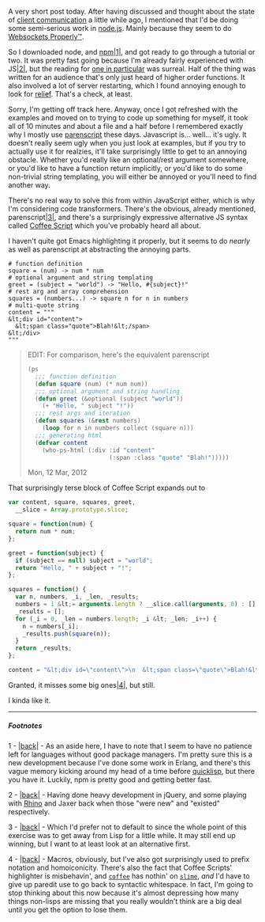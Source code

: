 A very short post today. After having discussed and thought about the state of [client communication](http://langnostic.blogspot.com/2012/02/client-communication.html) a little while ago, I mentioned that I'd be doing some semi-serious work in [node.js](http://nodejs.org/). Mainly because they seem to do [Websockets Properly™](http://socket.io/).

So I downloaded node, and [npm](http://npmjs.org/)<a name="note-Thu-Mar-08-234036EST-2012"></a>[|1|](#foot-Thu-Mar-08-234036EST-2012), and got ready to go through a tutorial or two. It was pretty fast going because I'm already fairly experienced with JS<a name="note-Thu-Mar-08-234046EST-2012"></a>[|2|](#foot-Thu-Mar-08-234046EST-2012), but the reading for [one in particular](http://www.nodebeginner.org/#analyzing-our-http-server) was surreal. Half of the thing was written for an audience that's only just heard of higher order functions. It also involved a lot of server restarting, which I found annoying enough to look for [relief](https://github.com/DracoBlue/spludo/blob/master/build/run_dev_server.js). That's a check, at least.

Sorry, I'm getting off track here. Anyway, once I got refreshed with the examples and moved on to trying to code up something for myself, it took all of 10 minutes and about a file and a half before I remembered exactly why I mostly use [parenscript](http://common-lisp.net/project/parenscript/) these days. Javascript is... well... it's ugly. It doesn't really seem ugly when you just look at examples, but if you try to actually use it for realzies, it'll take surprisingly little to get to an annoying obstacle. Whether you'd really like an optional/rest argument somewhere, or you'd like to have a function return implicitly, or you'd like to do some non-trivial string templating, you will either be annoyed or you'll need to find another way.

There's no real way to solve this from within JavaScript either, which is why I'm considering code transformers. There's the obvious, already mentioned, parenscript<a name="note-Thu-Mar-08-234215EST-2012"></a>[|3|](#foot-Thu-Mar-08-234215EST-2012), and there's a surprisingly expressive alternative JS syntax called [Coffee Script](http://coffeescript.org/) which you've probably heard all about.

I haven't quite got Emacs highlighting it properly, but it seems to do *nearly* as well as parenscript at abstracting the annoying parts.

```coffee-script
# function definition
square = (num) -> num * num                               
# optional argument and string templating
greet = (subject = "world") -> "Hello, #{subject}!"     
# rest arg and array comprehension
squares = (numbers...) -> square n for n in numbers     
# multi-quote string
content = """
&lt;div id="content">
  &lt;span class="quote">Blah!&lt;/span>
&lt;/div>
"""
```

> EDIT:
>   For comparison, here's the equivalent parenscript
> ```lisp
> (ps
>   ;;; function definition
>   (defun square (num) (* num num))
>   ;;; optional argument and string handling
>   (defun greet (&optional (subject "world"))
>     (+ "Hello, " subject "!"))
>   ;;; rest args and iteration
>   (defun squares (&rest numbers)
>     (loop for n in numbers collect (square n)))
>   ;;; generating html
>   (defvar content 
>     (who-ps-html (:div :id "content" 
>                        (:span :class "quote" "Blah!")))))
> ```
> Mon, 12 Mar, 2012

That surprisingly terse block of Coffee Script expands out to

```javascript
var content, square, squares, greet,
  __slice = Array.prototype.slice;

square = function(num) {
  return num * num;
};

greet = function(subject) {
  if (subject == null) subject = "world";
  return "Hello, " + subject + "!";
};

squares = function() {
  var n, numbers, _i, _len, _results;
  numbers = 1 &lt;= arguments.length ? __slice.call(arguments, 0) : [];
  _results = [];
  for (_i = 0, _len = numbers.length; _i &lt; _len; _i++) {
    n = numbers[_i];
    _results.push(square(n));
  }
  return _results;
};

content = "&lt;div id=\"content\">\n  &lt;span class=\"quote\">Blah!&lt;/span>\n&lt;/div>";
```

Granted, it misses some big ones<a name="note-Thu-Mar-08-234306EST-2012"></a>[|4|](#foot-Thu-Mar-08-234306EST-2012), but still.

I kinda like it.

* * *
##### Footnotes

1 - <a name="foot-Thu-Mar-08-234036EST-2012"></a>[|back|](#note-Thu-Mar-08-234036EST-2012) - As an aside here, I have to note that I seem to have no patience left for languages without good package managers. I'm pretty sure this is a new development because I've done some work in Erlang, and there's this vague memory kicking around my head of a time before [quicklisp](http://www.quicklisp.org/), but there you have it. Luckily, npm is pretty good and getting better fast.

2 - <a name="foot-Thu-Mar-08-234046EST-2012"></a>[|back|](#note-Thu-Mar-08-234046EST-2012) - Having done heavy development in jQuery, and some playing with [Rhino](http://www.mozilla.org/rhino/) and Jaxer back when those "were new" and "existed" respectively.

3 - <a name="foot-Thu-Mar-08-234215EST-2012"></a>[|back|](#note-Thu-Mar-08-234215EST-2012) - Which I'd prefer not to default to since the whole point of this exercise was to get away from Lisp for a little while. It may still end up winning, but I want to at least look at an alternative first. 

4 - <a name="foot-Thu-Mar-08-234306EST-2012"></a>[|back|](#note-Thu-Mar-08-234306EST-2012) - Macros, obviously, but I've also got surprisingly used to prefix notation and homoiconicity. There's also the fact that Coffee Scripts' highlighter is misbehavin', and [`coffee`](http://www.opinionatedprogrammer.com/2010/12/installing-coffeescript-on-debian-or-ubuntu/) has nothin' on [`slime`](http://common-lisp.net/project/slime/), *and* I'd have to give up paredit use to go back to syntactic whitespace. In fact, I'm going to stop thinking about this now because it's almost depressing how many things non-lisps are missing that you really wouldn't think are a big deal until you get the option to lose them.
